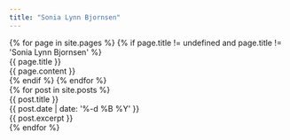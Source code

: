 ```yaml
---
title: "Sonia Lynn Bjornsen"
---
```


<div>
  {% for page in site.pages %}
    {% if page.title != undefined and page.title != 'Sonia Lynn Bjornsen' %}
      <a name="{{ page.permalink }}"></a>
      <div>{{ page.title }}</div>
      <div>{{ page.content }}</div>
    {% endif %}
  {% endfor %}
</div>

<div>
  {% for post in site.posts %}
    <div>
      <a name="{{ post.permalink }}"></a>
      <div>{{ post.title }}</div>
      <time datetime="{{ post.date | date: '%Y-%m-%d' }}">{{ post.date | date: '%-d %B %Y' }}</time>
      <div>{{ post.excerpt }}</div>
    </div>
  {% endfor %}
</div>
